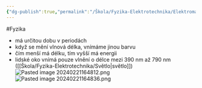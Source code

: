 ```yaml
---
{"dg-publish":true,"permalink":"/Škola/Fyzika-Elektrotechnika/Elektromagnetické vlnění/","created":"1980-01-01T00:00:00.000+01:00","updated":"2024-03-18T08:54:43.848+01:00"}
---
```


#Fyzika
- má určitou dobu v periodách
- když se mění vlnová délka, vnímáme jinou barvu
 - čím menší má délku, tím vyšší má energii
 - lidské oko vnímá pouze vlnění o délce mezi 390 nm až 790 nm ([[Škola/Fyzika-Elektrotechnika/Světlo\|světlo]])
![Pasted image 20240221164812.png](/img/user/Images/Pasted%20image%2020240221164812.png)![Pasted image 20240221164836.png](/img/user/Images/Pasted%20image%2020240221164836.png)